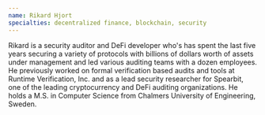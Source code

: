 ```yaml
---
name: Rikard Hjort
specialties: decentralized finance, blockchain, security
---
```


Rikard is a security auditor and DeFi developer who's has spent the last five years securing a variety of protocols with billions of dollars worth of assets under management and led various auditing teams with a dozen employees. He previously worked on formal verification based audits and tools at Runtime Verification, Inc. and as a lead security researcher for Spearbit, one of the leading cryptocurrency and DeFi auditing organizations. He holds a M.S. in Computer Science from Chalmers University of Engineering, Sweden.